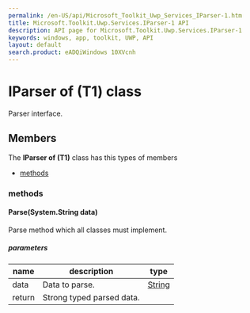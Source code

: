 ```yaml
---
permalink: /en-US/api/Microsoft_Toolkit_Uwp_Services_IParser-1.htm
title: Microsoft.Toolkit.Uwp.Services.IParser-1 API 
description: API page for Microsoft.Toolkit.Uwp.Services.IParser-1
keywords: windows, app, toolkit, UWP, API
layout: default
search.product: eADQiWindows 10XVcnh
---
```



# IParser of (T1) class

Parser interface.

## Members

The **IParser of (T1)** class has this types of members

* [methods](#methods)

### methods

#### Parse(System.String data)

Parse method which all classes must implement.

##### parameters



| name | description | type || --- | --- | --- || data | Data to parse. | [String](https://msdn.microsoft.com/library/windows/apps/System.String) || return |Strong typed parsed data. |

